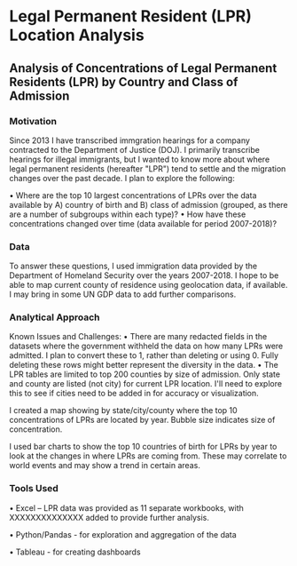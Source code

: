 # Legal Permanent Resident (LPR) Location Analysis

## Analysis of Concentrations of Legal Permanent Residents (LPR) by Country and Class of Admission
### Motivation
Since 2013 I have transcribed immgration hearings for a company contracted to the Department of Justice (DOJ).  I primarily transcribe hearings for illegal immigrants, but I wanted to know more about where legal permanent residents (hereafter "LPR") tend to settle and the migration changes over the past decade.  I plan to explore the following:

• Where are the top 10 largest concentrations of LPRs over the data available by A) country of birth and B) class of admission (grouped, as there are a number of subgroups within each type)?
• How have these concentrations changed over time (data available for period 2007-2018)?

### Data
To answer these questions, I used immigration data provided by the Department of Homeland Security over the years 2007-2018.  I hope to be able to map current county of residence using geolocation data, if available.  I may bring in some UN GDP data to add further comparisons.

### Analytical Approach
Known Issues and Challenges:
• There are many redacted fields in the datasets where the government withheld the data on how many LPRs were admitted.  I plan to convert these to 1, rather than deleting or using 0.  Fully deleting these rows might better represent the diversity in the data.
• The LPR tables are limited to top 200 counties by size of admission. Only state and county are listed (not city) for current LPR location.  I'll need to explore this to see if cities need to be added in for accuracy or visualization.

I created a map showing by state/city/county where the top 10 concentrations of LPRs are located by year.  Bubble size indicates size of concentration.

I used bar charts to show the top 10 countries of birth for LPRs by year to look at the changes in where LPRs are coming from.  These may correlate to world events and may show a trend in certain areas.

### Tools Used
• Excel – LPR data was provided as 11 separate workbooks, with XXXXXXXXXXXXXX added to provide further analysis.

• Python/Pandas - for exploration and aggregation of the data

• Tableau - for creating dashboards
